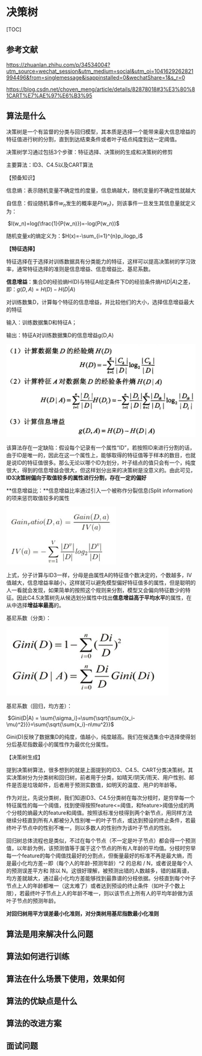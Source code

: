 # 决策树

[TOC]



## 参考文献

https://zhuanlan.zhihu.com/p/34534004?utm_source=wechat_session&utm_medium=social&utm_oi=1041629262821994496&from=singlemessage&isappinstalled=0&wechatShare=1&s_r=0

https://blog.csdn.net/choven_meng/article/details/82878018#3%E3%80%81CART%E7%AE%97%E6%B3%95

## 算法是什么

决策树是一个有监督的分类与回归模型，其本质是选择一个能带来最大信息增益的特征值进行树的分割，直到到达结束条件或者叶子结点纯度到达一定阈值。

决策树学习通过包括3个步骤：特征选择、决策树的生成和决策树的修剪

主要算法：ID3、C4.5以及CART算法

【预备知识】

信息熵：表示随机变量不确定性的度量，信息熵越大，随机变量的不确定性就越大

自信息：假设随机事件$w_n$发生的概率是$P(w_n)$，则该事件一旦发生其信息量就定义为：

​				$I(w_n)=log(\frac{1}{P(w_n)})=-log(P(w_n))$

随机变量x的熵定义为：$H(x)=-\sum_{i=1}^{n}p_ilogp_i$

**【特征选择】**

特征选择在于选择对训练数据具有分类能力的特征，这样可以提高决策树的学习效率，通常特征选择的准则是信息增益、信息增益比、基尼系数。

**信息增益**：集合D的经验熵H(D)与特征A给定条件下D的经验条件熵$H(D|A)$之差，即：$g(D,A)=H(D)-H(D|A)$

对训练数集D，计算每个特征的信息增益，并比较他们的大小，选择信息增益最大的特征

输入：训练数据集D和特征A；

输出：特征A对训练数据集D的信息增益g(D,A)

![juceshu](./fig/决策树.jpg)

该算法存在一定缺陷：假设每个记录有一个属性“ID”，若按照ID来进行分割的话，由于ID是唯一的，因此在这一个属性上，能够取得的特征值等于样本的数目，也就是说ID的特征值很多。那么无论以哪个ID为划分，叶子结点的值只会有一个，纯度很大，得到的信息增益会很大，但这样划分出来的决策树是没意义的。由此可见，**ID3决策树偏向于取值较多的属性进行分割，存在一定的偏好**

**信息增益比：**信息增益比率通过引入一个被称作分裂信息(Split information)的项来惩罚取值较多的属性

![增益比](./fig/信息增益比.jpg)

上式，分子计算与ID3一样，分母是由属性A的特征值个数决定的，个数越多，IV值越大，信息增益率越小，这样就可以避免模型偏好特征值多的属性，但是聪明的人一看就会发现，如果简单的按照这个规则来分割，模型又会偏向特征数少的特征。因此C4.5决策树先从候选划分属性中找出**信息增益高于平均水平**的属性，在从中选择**增益率最高**的。

基尼系数（分类）：

![基尼系数](./fig/基尼系数.jpg)

基尼系数（回归，均方差）：

​                                        $Gini(D|A) = \sum{\sigma_i}=\sum{\sqrt{\sum{(x_i-\mu)^2}}}=\sum{\sqrt{\sum{x_i}-n\mu^2}}$

Gini(D)反映了数据集D的纯度，值越小，纯度越高。我们在候选集合中选择使得划分后基尼指数最小的属性作为最优化分属性。

【决策树生成】

提到决策树算法，很多想到的就是上面提到的ID3、C4.5、CART分类决策树。其实决策树分为分类树和回归树，前者用于分类，如晴天/阴天/雨天、用户性别、邮件是否是垃圾邮件，后者用于预测实数值，如明天的温度、用户的年龄等。

作为对比，先说分类树，我们知道ID3、C4.5分类树在每次分枝时，是穷举每一个特征属性的每一个阈值，找到使得按照feature<=阈值，和feature>阈值分成的两个分枝的熵最大的feature和阈值。按照该标准分枝得到两个新节点，用同样方法继续分枝直到所有人都被分入性别唯一的叶子节点，或达到预设的终止条件，若最终叶子节点中的性别不唯一，则以多数人的性别作为该叶子节点的性别。

回归树总体流程也是类似，不过在每个节点（不一定是叶子节点）都会得一个预测值，以年龄为例，该预测值等于属于这个节点的所有人年龄的平均值。分枝时穷举每一个feature的每个阈值找最好的分割点，但衡量最好的标准不再是最大熵，而是最小化均方差--即（每个人的年龄-预测年龄）^2 的总和 / N，或者说是每个人的预测误差平方和 除以 N。这很好理解，被预测出错的人数越多，错的越离谱，均方差就越大，通过最小化均方差能够找到最靠谱的分枝依据。分枝直到每个叶子节点上人的年龄都唯一（这太难了）或者达到预设的终止条件（如叶子个数上限），若最终叶子节点上人的年龄不唯一，则以该节点上所有人的平均年龄做为该叶子节点的预测年龄。

**对回归树用平方误差最小化准则，对分类树用基尼指数最小化准则**





## 算法是用来解决什么问题

## 算法如何进行训练

## 算法在什么场景下使用，效果如何

## 算法的优缺点是什么

## 算法的改进方案

## 面试问题